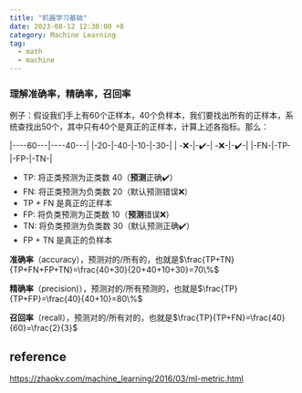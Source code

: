 ```yaml
---
title: "机器学习基础"
date: 2023-08-12 12:30:00 +8
category: Machine Learning
tag:
  - math
  - machine
---
```


### 理解准确率，精确率，召回率

例子：假设我们手上有60个正样本，40个负样本，我们要找出所有的正样本，系统查找出50个，其中只有40个是真正的正样本，计算上述各指标。那么：

|----60---|----40---|
|-20-|-40-|-10-|-30-|
| -❌-|-✔️-| -❌-|-✔️-|
|-FN-|-TP-|-FP-|-TN-|

- TP: 将正类预测为正类数 40（**预测**正确✔️）
- FN: 将正类预测为负类数 20（默认预测错误❌）
- TP + FN 是真正的正样本
- FP: 将负类预测为正类数 10（**预测**错误❌）
- TN: 将负类预测为负类数 30（默认预测正确✔️）
- FP + TN 是真正的负样本

**准确率**（accuracy），预测对的/所有的，也就是$\frac{TP+TN}{TP+FN+FP+TN}=\frac{40+30}{20+40+10+30}=70\%$

**精确率**（precision)），预测对的/所有预测的，也就是$\frac{TP}{TP+FP}=\frac{40}{40+10}=80\%$

**召回率**（recall），预测对的/所有对的，也就是$\frac{TP}{TP+FN}=\frac{40}{60}=\frac{2}{3}$

## reference

https://zhaokv.com/machine_learning/2016/03/ml-metric.html

